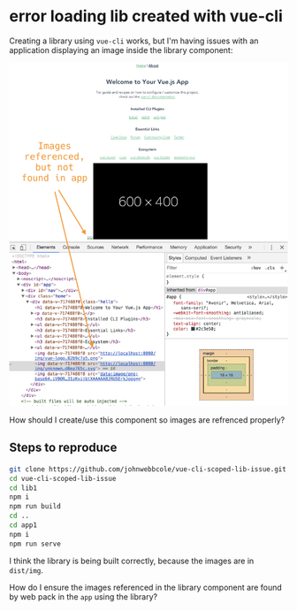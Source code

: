 # error loading lib created with vue-cli

Creating a library using `vue-cli` works, but I'm having issues with
an application displaying an image inside the library component:

![example](broken-images.png)

How should I create/use this component so images are refrenced properly?

## Steps to reproduce

```bash
git clone https://github.com/johnwebbcole/vue-cli-scoped-lib-issue.git
cd vue-cli-scoped-lib-issue
cd lib1
npm i
npm run build
cd ..
cd app1
npm i
npm run serve
```

I think the library is being built correctly, because the images are in `dist/img`.

How do I ensure the images referenced in the library component are found
by web pack in the `app` using the library?
